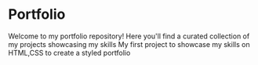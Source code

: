 # Portfolio
Welcome to my portfolio repository! Here you'll find a curated collection of my projects showcasing my skills 
My first project to showcase my skills on HTML,CSS to create a styled portfolio
